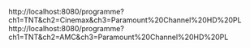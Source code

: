 http://localhost:8080/programme?ch1=TNT&ch2=Cinemax&ch3=Paramount%20Channel%20HD%20PL
http://localhost:8080/programme?ch1=TNT&ch2=AMC&ch3=Paramount%20Channel%20HD%20PL